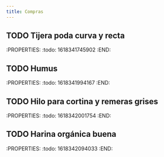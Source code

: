 ```yaml
---
title: Compras
---
```


## TODO Tijera poda curva y recta
:PROPERTIES:
:todo: 1618341745902
:END:
## TODO Humus
:PROPERTIES:
:todo: 1618341994167
:END:
## TODO Hilo para cortina y remeras grises
:PROPERTIES:
:todo: 1618342001754
:END:
## TODO Harina orgánica buena
:PROPERTIES:
:todo: 1618342094033
:END:
##
